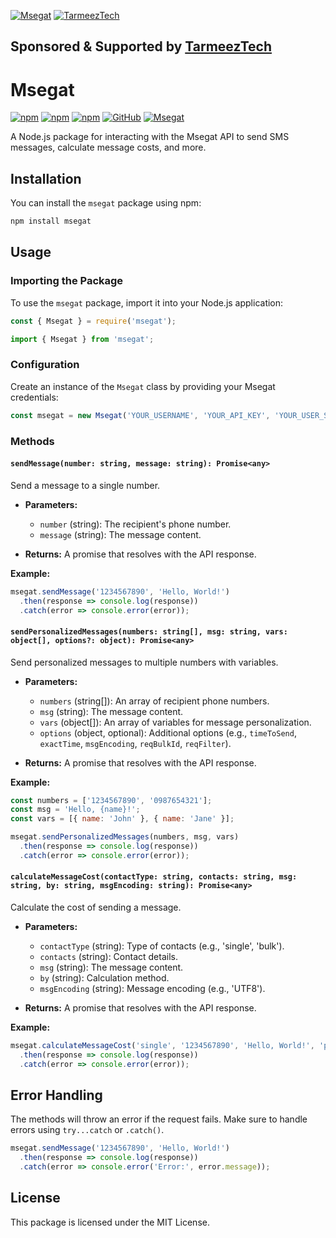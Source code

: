 

[![Msegat](https://www.msegat.com/public/assets/img/logo/msegat.png)](https://www.msegat.com/)
[![TarmeezTech](https://www.tarmeeztech.com/front/images/logo/logo.svg)]()


## Sponsored & Supported by [TarmeezTech](https://www.tarmeeztech.com/)

# Msegat
[![npm](https://img.shields.io/npm/dm/msegat)](https://www.npmjs.com/package/msegat)
[![npm](https://img.shields.io/npm/v/msegat)](https://www.npmjs.com/package/msegat)
[![npm](https://img.shields.io/npm/dt/msegat)](https://www.npmjs.com/package/msegat)
[![GitHub](https://img.shields.io/github/license/abranhe/msegat)]()
[![Msegat](https://msegat.com/public/assets/img/preview/sms.png)]()

A Node.js package for interacting with the Msegat API to send SMS messages, calculate message costs, and more.

## Installation

You can install the `msegat` package using npm:

```bash
npm install msegat
```

## Usage

### Importing the Package

To use the `msegat` package, import it into your Node.js application:

```javascript
const { Msegat } = require('msegat');
```

```typescript
import { Msegat } from 'msegat';
```

### Configuration

Create an instance of the `Msegat` class by providing your Msegat credentials:

```javascript
const msegat = new Msegat('YOUR_USERNAME', 'YOUR_API_KEY', 'YOUR_USER_SENDER');
```

### Methods

#### `sendMessage(number: string, message: string): Promise<any>`

Send a message to a single number.

- **Parameters:**
  - `number` (string): The recipient's phone number.
  - `message` (string): The message content.

- **Returns:** A promise that resolves with the API response.

**Example:**

```javascript
msegat.sendMessage('1234567890', 'Hello, World!')
  .then(response => console.log(response))
  .catch(error => console.error(error));
```

#### `sendPersonalizedMessages(numbers: string[], msg: string, vars: object[], options?: object): Promise<any>`

Send personalized messages to multiple numbers with variables.

- **Parameters:**
  - `numbers` (string[]): An array of recipient phone numbers.
  - `msg` (string): The message content.
  - `vars` (object[]): An array of variables for message personalization.
  - `options` (object, optional): Additional options (e.g., `timeToSend`, `exactTime`, `msgEncoding`, `reqBulkId`, `reqFilter`).

- **Returns:** A promise that resolves with the API response.

**Example:**

```javascript
const numbers = ['1234567890', '0987654321'];
const msg = 'Hello, {name}!';
const vars = [{ name: 'John' }, { name: 'Jane' }];

msegat.sendPersonalizedMessages(numbers, msg, vars)
  .then(response => console.log(response))
  .catch(error => console.error(error));
```

#### `calculateMessageCost(contactType: string, contacts: string, msg: string, by: string, msgEncoding: string): Promise<any>`

Calculate the cost of sending a message.

- **Parameters:**
  - `contactType` (string): Type of contacts (e.g., 'single', 'bulk').
  - `contacts` (string): Contact details.
  - `msg` (string): The message content.
  - `by` (string): Calculation method.
  - `msgEncoding` (string): Message encoding (e.g., 'UTF8').

- **Returns:** A promise that resolves with the API response.

**Example:**

```javascript
msegat.calculateMessageCost('single', '1234567890', 'Hello, World!', 'per_sms', 'UTF8')
  .then(response => console.log(response))
  .catch(error => console.error(error));
```

## Error Handling

The methods will throw an error if the request fails. Make sure to handle errors using `try...catch` or `.catch()`.

```javascript
msegat.sendMessage('1234567890', 'Hello, World!')
  .then(response => console.log(response))
  .catch(error => console.error('Error:', error.message));
```

## License

This package is licensed under the MIT License.
